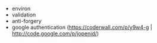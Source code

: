 + environ
+ validation
+ anti-forgery
+ google authentication (https://coderwall.com/p/y9w4-g | http://code.google.com/p/jopenid/)